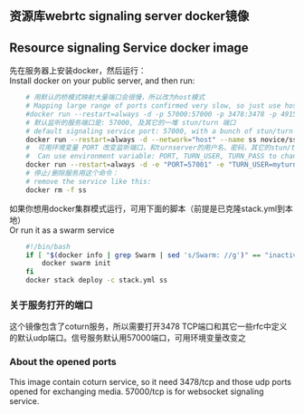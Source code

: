  
## 资源库webrtc signaling server docker镜像
## Resource signaling Service docker image

先在服务器上安装docker，然后运行：  
Install docker on your public server, and then run:
```bash
    # 用默认的桥模式映射大量端口会很慢，所以改为host模式
    # Mapping large range of ports confirmed very slow, so just use host mode
    #docker run --restart=always -d -p 57000:57000 -p 3478:3478 -p 49152-65535:49152-65535/udp novice/ss
    # 默认监听的服务端口是: 57000, 及其它的一堆 stun/turn 端口
    # default signaling service port: 57000, with a bunch of stun/turn ports
    docker run --restart=always -d --network="host" --name ss novice/ss
    #  可用环境变量 PORT 改变监听端口，和turnserver的用户名、密码，其它的stun/turn端口依旧是默认的
    #  Can use environment variable: PORT, TURN_USER, TURN_PASS to change listening port and turnserver account if you want
    docker run --restart=always -d -e "PORT=57001" -e "TURN_USER=myturn" -e "TURN_PASS=mypasswd" --network="host" --name ss novice/ss
    # 停止/删除服务用这个命令：
    # remove the service like this: 
    docker rm -f ss
```   
如果你想用docker集群模式运行，可用下面的脚本（前提是已克隆stack.yml到本地）  
Or run it as a swarm service
```bash
    #!/bin/bash
    if [ "$(docker info | grep Swarm | sed 's/Swarm: //g')" == "inactive" ]; then
        docker swarm init
    fi
    docker stack deploy -c stack.yml ss
```
### 关于服务打开的端口
这个镜像包含了coturn服务，所以需要打开3478 TCP端口和其它一些rfc中定义的默认udp端口。信号服务默认用57000端口，可用环境变量改变之
### About the opened ports
This image contain coturn service, so it need 3478/tcp and those udp ports opened for exchanging media. 57000/tcp is for websocket signaling service.

